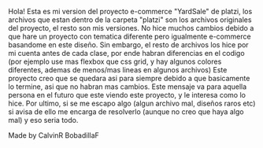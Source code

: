 Hola! 
Esta es mi version del proyecto e-commerce "YardSale" de platzi, los archivos que estan dentro de la carpeta "platzi" son los archivos originales del proyecto, el resto son mis versiones. 
No hice muchos cambios debido a que hare un proyecto con tematica diferente pero igualmente e-commerce basandome en este diseño.
Sin embargo, el resto de archivos los hice por mi cuenta antes de cada clase, por ende habran diferencias en el codigo (por ejemplo use mas flexbox que css grid, y hay algunos colores diferentes, ademas de menos/mas lineas en algunos archivos)
Este proyecto creo que se quedara asi para siempre debido a que basicamente lo termine, asi que no habran mas cambios. Este mensaje va para aquella persona en el futuro que este viendo este proyecto, y le interesa como lo hice.
Por ultimo, si se me escapo algo (algun archivo mal, diseños raros etc) si avisa de ello me encarga de resolverlo (aunque no creo que haya algo mal) y eso seria todo.



Made by CalvinR BobadillaF
